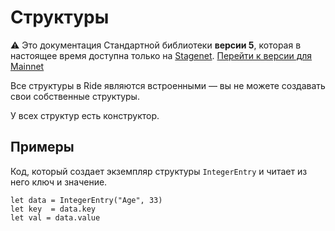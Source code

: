 # Структуры

:warning: Это документация Стандартной библиотеки **версии 5**, которая в настоящее время доступна только на [Stagenet](/ru/blockchain/blockchain-network/). [Перейти к версии для Mainnet](/ru/ride/structures/)

Все структуры в Ride являются встроенными — вы не можете создавать свои собственные структуры.

У всех структур есть конструктор.

## Примеры

Код, который создает экземпляр структуры `IntegerEntry` и читает из него ключ и значение.

``` ride
let data = IntegerEntry("Age", 33)
let key  = data.key
let val = data.value
```
